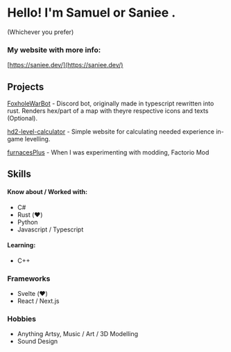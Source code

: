 # Hello! I'm Samuel or Saniee .

(Whichever you prefer)

### My website with more info:

[https://saniee.dev/](https://saniee.dev/)

## Projects

[FoxholeWarBot](https://github.com/Saniee/FoxholeWarBot) - Discord bot, originally made in typescript rewritten into rust. Renders hex/part of a map with theyre respective icons and texts (Optional).

[hd2-level-calculator](https://github.com/Saniee/hd2-level-calculator) - Simple website for calculating needed experience in-game levelling.

[furnacesPlus](https://github.com/Saniee/furnacesPlus) - When I was experimenting with modding, Factorio Mod

## Skills

#### Know about / Worked with:

- C#
- Rust (❤️)
- Python
- Javascript / Typescript

#### Learning:

- C++

### Frameworks

- Svelte (❤️)
- React / Next.js

### Hobbies

- Anything Artsy, Music / Art / 3D Modelling
- Sound Design
